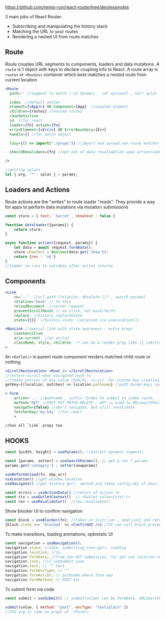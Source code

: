 https://github.com/remix-run/react-router/tree/dev/examples

3 main jobs of React Router:
- Subscribing and manipulating the history stack
- Matching the URL to your routes
- Rendering a nested UI from route matches

## Route

Route couples URL segments to components, loaders and data mutations. A `route` is 1 object with keys to declare coupling info to React. A route array is `routes` or `<Routes>` container which best-matches a nested route from current location

```jsx
<Route
  path='' //segment to match (:id dynamic , id? optional , id/* splat ( id/..)

  index  //default outlet
  element={<App/>} OR Component={App}  //coupled element
  children={routes} //nested routes
  caseSensitive 
  id  //for react
  loader={fn} action={fn}
  errorElement={<Err/>} OR ErrorBoundary={Err}
  handle={} //for match object

  lazy={() => import("./props")} //import and spread non-route matcher props [ie. not index, path, children, caseSensitive]

  shouldRevalidate={fn} //opt out of data revalidation upon action/useRevalidator/change in url or params for rendered route

/>

//getting splats
let { org, "*": splat } = params;
```

## Loaders and Actions

Route actions are the "writes" to route loader "reads". They provide a way for apps to perform data mutations via mutation submissions

```js
const store = { text: `Secret`, showText : false }

function dataloader({params}) {
	return store;
}

async function action({request, params}) {
	let data = await request.formData();
	store.showText = Boolean(data.get('show')); 
	return {res : 'ok'}
}
//loader re-runs to validate after action returns
```
## Components

```jsx
<Link 
	to='..'  //url path (relative, absolute (/) , search params)
	relative='base' // to this
	reloadDocument  //server request
	preventScrollReset // on click, not back/forth
	replace  //history.replaceState
	state={{}}  //history.state  [accessed via useLocation()]

```

```jsx
<NavLink //special link with state awareness ; extra props
	caseSensitive
	aria-current  //on active
	className, style, children  /* can be a render prop like ({ isActive, isPending, isTransitioning }) => value */
>
```

An `<Outlet/>` in parent route component renders matched child route or nothing

```jsx
<ScrollRestoration> <Root /> </ScrollRestoration>
//restore scroll when navigated back to
//create entries of key-value [5&8/3i, (x,y)]. For custom key creation, use 
getKey={(location, matches) => location.pathname} //path based keys (properly works)
```

```jsx
< Form 
	action='..' //pathname , suffix ?index to submit to index route,
	method='GET' //POST PUT PATCH DELETE ; GET is used to URLSearchParams
	navigate={false} //don't navigate, but still revalidate
	fetcherKey='my-key' //for react
	>

//has all `Link` props too
```

## HOOKS

```jsx
const {width, height} = useParams(); //extract dynamic segments

const [params, setter] = useSearchParams(); // get & set ? params
params.get('category') ; setter(newparams)

useBeforeUnload(fn, dep_arr)
useLocation() //get window.location
useNavigate() //get history.go(), second arg takes config obj of keys -- replace, state, preventScrollReset, relative

const errors = useActionData() //return of action fn
const ctx = useOutletContext()  // <Outlet value={ctx} />
const rev = useRevalidator()  //rev.revalidate() 
```

Show blocker UI to confirm navigation 
```jsx
const block = useBlocker(fn); //takes in {curr_Loc , next_Loc} and return T/F 
{block.state === 'blocked' && <ConfirmUI />} //UI can call block.proceed() or block.reset() [for yes/no]
```

To make transitions, loading animations, optimistic UI
```jsx
const navigation = useNavigation();
navigation.state; //idle, submitting (non-get), loading
navigation.location; //to
navigation.formData; //from non-GET submission, for get use location.search
navigation.json; //if useSubmit json
navigation.text; // "" text
navigation.formEncType; // ""  
navigation.formAction; // pathname where form was
navigation.formMethod; // POST etc
```

To submit form via code
```jsx
const submit = useSubmit() // sumbit(value) can be FormData, URLSearchParams, [[key, value],] OR

submit(value, { method: "post", encType: "text/plain" })
//2nd arg is same as props of `<Form/>`
```
